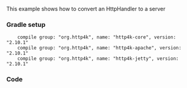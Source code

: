 This example shows how to convert an HttpHandler to a server

### Gradle setup
```
    compile group: "org.http4k", name: "http4k-core", version: "2.10.1"
    compile group: "org.http4k", name: "http4k-apache", version: "2.10.1"
    compile group: "org.http4k", name: "http4k-jetty", version: "2.10.1"
```

### Code
<script src="http://gist-it.appspot.com/https://github.com/http4k/http4k/blob/master/src/docs/cookbook/container_integration/example.kt"></script>
